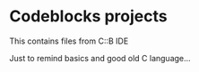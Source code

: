 # Codeblocks projects
This contains files from C::B IDE

Just to remind basics and good old C language...

